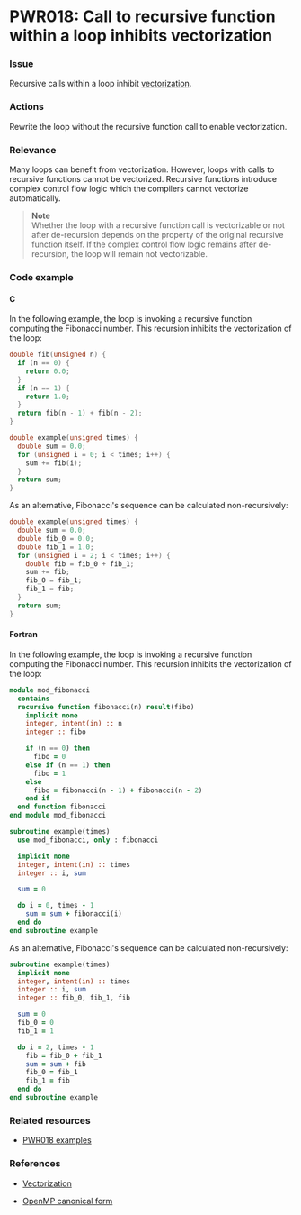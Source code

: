 # PWR018: Call to recursive function within a loop inhibits vectorization

### Issue

Recursive calls within a loop inhibit
[vectorization](../../Glossary/Vectorization.md).

### Actions

Rewrite the loop without the recursive function call to enable vectorization.

### Relevance

Many loops can benefit from vectorization. However, loops with calls to
recursive functions cannot be vectorized. Recursive functions introduce complex
control flow logic which the compilers cannot vectorize automatically.

>**Note**  
>Whether the loop with a recursive function call is vectorizable or not after
>de-recursion depends on the property of the original recursive function itself.
>If the complex control flow logic remains after de-recursion, the loop will
>remain not vectorizable.

### Code example

#### C

In the following example, the loop is invoking a recursive function computing
the Fibonacci number. This recursion inhibits the vectorization of the loop:

```c
double fib(unsigned n) {
  if (n == 0) {
    return 0.0;
  }
  if (n == 1) {
    return 1.0;
  }
  return fib(n - 1) + fib(n - 2);
}

double example(unsigned times) {
  double sum = 0.0;
  for (unsigned i = 0; i < times; i++) {
    sum += fib(i);
  }
  return sum;
}
```

As an alternative, Fibonacci's sequence can be calculated non-recursively:

```c
double example(unsigned times) {
  double sum = 0.0;
  double fib_0 = 0.0;
  double fib_1 = 1.0;
  for (unsigned i = 2; i < times; i++) {
    double fib = fib_0 + fib_1;
    sum += fib;
    fib_0 = fib_1;
    fib_1 = fib;
  }
  return sum;
}
```

#### Fortran

In the following example, the loop is invoking a recursive function computing
the Fibonacci number. This recursion inhibits the vectorization of the loop:

```f90
module mod_fibonacci
  contains
  recursive function fibonacci(n) result(fibo)
    implicit none
    integer, intent(in) :: n
    integer :: fibo

    if (n == 0) then
      fibo = 0
    else if (n == 1) then
      fibo = 1
    else
      fibo = fibonacci(n - 1) + fibonacci(n - 2)
    end if
  end function fibonacci
end module mod_fibonacci

subroutine example(times)
  use mod_fibonacci, only : fibonacci

  implicit none
  integer, intent(in) :: times
  integer :: i, sum

  sum = 0

  do i = 0, times - 1
    sum = sum + fibonacci(i)
  end do
end subroutine example
```

As an alternative, Fibonacci's sequence can be calculated non-recursively:

```f90
subroutine example(times)
  implicit none
  integer, intent(in) :: times
  integer :: i, sum
  integer :: fib_0, fib_1, fib

  sum = 0
  fib_0 = 0
  fib_1 = 1

  do i = 2, times - 1
    fib = fib_0 + fib_1
    sum = sum + fib
    fib_0 = fib_1
    fib_1 = fib
  end do
end subroutine example
```

### Related resources

* [PWR018 examples](../PWR018/)

### References

* [Vectorization](../../Glossary/Vectorization.md)

* [OpenMP canonical form](../../Glossary/OpenMP-canonical-form.md)
